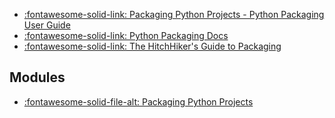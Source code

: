 - [:fontawesome-solid-link: Packaging Python Projects - Python Packaging User Guide](https://packaging.python.org/tutorials/packaging-projects/)
- [:fontawesome-solid-link: Python Packaging Docs](https://python-packaging.readthedocs.io/en/latest/minimal.html)
- [:fontawesome-solid-link: The HitchHiker's Guide to
    Packaging](https://the-hitchhikers-guide-to-packaging.readthedocs.io/en/latest/)

## Modules

- [:fontawesome-solid-file-alt: Packaging Python Projects](packaging-python-projects.md)
